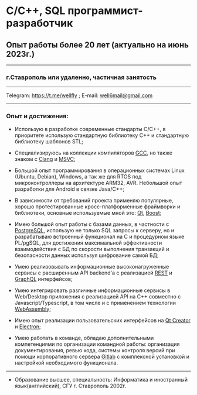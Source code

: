 
# C/C++, SQL программист-разработчик
## Опыт работы более 20 лет (актуально на июнь 2023г.)
---
### г.Ставрополь или удаленно, частичная занятость
---
Telegram: https://t.me/wellfly ; E-mail: well6mail@gmail.com
***
### Опыт и достижения:

- Использую в разработке современные стандарты С/С++, в приоритете использую стандартную библиотеку С++ и стандартную библиотеку шаблонов STL;

- Специализируюсь на коллекции компиляторов [GCC](http://gcc.gnu.org), но также знаком с [Clang](https://clang.llvm.org) и [MSVC](https://learn.microsoft.com/en-us/cpp);

- Большой опыт программирования в операционных системах Linux (Ubuntu, Debian), Windows, а так же для RTOS под микроконтроллеры на архитектуре ARM32, AVR. Небольшой опыт разработки для Android в связке Java/C++;

- В зависимости от требований проекта применяю популярные, хорошо протестированные кросс-платформенные фраймворки и библиотеки, основные используемые мной это: [Qt](https://qt.io), [Boost](https://www.boost.org);
 
- Имею большой опыт работы с базами данных, в частности с [PostgreSQL](https://postgrespro.ru), использую не только SQL запросы к серверу, но и разрабатываю встроенный функционал на С и процедурном языке PL/pgSQL, для достижения максимальной эффективности взаимодействия с БД по скорости выполнения транзакций и безопасности данных используя шифрование самой БД;

- Умею реализовывать информационные высоконагруженные сервисы с расширенным API backend'а с реализацией [REST](https://restfulapi.net) и [GraphQL](https://graphql.org) интерфейсов;

- Умею интегрировать различные информационные сервисы в Web/Desktop приложения с реализацией API на С++ совместно с Javascript/Typescript, в том числе и с применением технологии [WebAssembly](https://webassembly.org);

- Имею опыт реализации пользовательских интерфейсов на [Qt Creator](https://www.qt.io/product/development-tools) и [Electron](https://electronjs.org);

- Умею работать в команде, обладаю дополнительными компетенциями по организации командной работы: организация документирования, ревью кода, системы контроля версий при помощи корпоративного сервера [Gitlab](https://about.gitlab.com/) с комплексной установкой и настройкой необходимого функционала.

---
- Образование высшее, специальность: Информатика и иностранный язык(английский), СГУ г. Ставрополь 2002г.